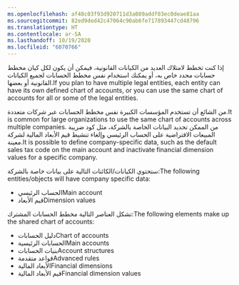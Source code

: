 ```yaml
---
ms.openlocfilehash: af48c03f93d920711d3a089addf03ec0deae81aa
ms.sourcegitcommit: 82ed9ded42c47064c90ab6fe717893447cd48796
ms.translationtype: HT
ms.contentlocale: ar-SA
ms.lasthandoff: 10/19/2020
ms.locfileid: "6070766"
---
```

<span data-ttu-id="d0808-101">إذا كنت تخطط لامتلاك العديد من الكيانات القانونية، فيمكن أن يكون لكل كيان مخطط حسابات محدد خاص به، أو يمكنك استخدام نفس مخطط الحسابات لجميع الكيانات القانونية أو بعضها.</span><span class="sxs-lookup"><span data-stu-id="d0808-101">If you plan to have multiple legal entities, each entity can have its own defined chart of accounts, or you can use the same chart of accounts for all or some of the legal entities.</span></span> 
  
<span data-ttu-id="d0808-102">من الشائع أن تستخدم المؤسسات الكبيرة نفس مخطط الحسابات عبر شركات متعددة.</span><span class="sxs-lookup"><span data-stu-id="d0808-102">It is common for large organizations to use the same chart of accounts across multiple companies.</span></span> <span data-ttu-id="d0808-103">من الممكن تحديد البيانات الخاصة بالشركة، مثل كود ضريبة المبيعات الافتراضية على الحساب الرئيسي وإلغاء تنشيط قيم الأبعاد المالية لشركة معينة.</span><span class="sxs-lookup"><span data-stu-id="d0808-103">It is possible to define company-specific data, such as the default sales tax code on the main account and inactivate financial dimension values for a specific company.</span></span> 

<span data-ttu-id="d0808-104">ستحتوي الكيانات/الكائنات التالية على بيانات خاصة بالشركة:</span><span class="sxs-lookup"><span data-stu-id="d0808-104">The following entities/objects will have company specific data:</span></span> 

- <span data-ttu-id="d0808-105">الحساب الرئيسي</span><span class="sxs-lookup"><span data-stu-id="d0808-105">Main account</span></span>  
- <span data-ttu-id="d0808-106">قيم الأبعاد</span><span class="sxs-lookup"><span data-stu-id="d0808-106">Dimension values</span></span> 

<span data-ttu-id="d0808-107">تشكل العناصر التالية مخطط الحسابات المشترك:</span><span class="sxs-lookup"><span data-stu-id="d0808-107">The following elements make up the shared chart of accounts:</span></span> 

- <span data-ttu-id="d0808-108">دليل الحسابات</span><span class="sxs-lookup"><span data-stu-id="d0808-108">Chart of accounts</span></span>  
- <span data-ttu-id="d0808-109">الحسابات الرئيسية</span><span class="sxs-lookup"><span data-stu-id="d0808-109">Main accounts</span></span>  
- <span data-ttu-id="d0808-110">بنيات الحسابات</span><span class="sxs-lookup"><span data-stu-id="d0808-110">Account structures</span></span>  
- <span data-ttu-id="d0808-111">قواعد متقدمة</span><span class="sxs-lookup"><span data-stu-id="d0808-111">Advanced rules</span></span>  
- <span data-ttu-id="d0808-112">الأبعاد المالية</span><span class="sxs-lookup"><span data-stu-id="d0808-112">Financial dimensions</span></span>
- <span data-ttu-id="d0808-113">قيم الأبعاد المالية</span><span class="sxs-lookup"><span data-stu-id="d0808-113">Financial dimension values</span></span>


